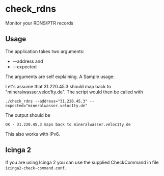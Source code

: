 check_rdns
==========

Monitor your RDNS/PTR records

Usage
-----

The application takes two arguments:

* --address and
* --expected

The arguments are self explaining. A Sample usage:

Let's assume that 31.220.45.3 should map back to "mineralwasser.veloc1ty.de". The script would then be called with

```
./check_rdns --address="31.220.45.3" --expected="mineralwasser.veloc1ty.de"
```

The output should be

```
OK - 31.220.45.3 maps back to mineralwasser.veloc1ty.de
```

This also works with IPv6.

Icinga 2
--------

If you are using Icinga 2 you can use the supplied CheckCommand in file ```icinga2-check-command.conf```.
